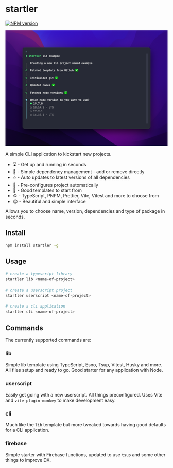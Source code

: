 # startler

[![NPM version](https://img.shields.io/npm/v/startler?color=%23c53635&label=%20)](https://www.npmjs.com/package/startler)


![](/.github/assets/startler.png)

A simple CLI application to kickstart new projects.

-   :hourglass: - Get up and running in seconds
-   :speech_balloon: - Simple dependency management - add or remove directly
-   :star: - Auto updates to latest versions of all dependencies
-   :file_folder: - Pre-configures project automatically
-   :bookmark: - Good templates to start from
-   :gear: - TypeScript, PNPM, Prettier, Vite, Vitest and more to choose from
-   :heart_eyes: - Beautiful and simple interface

Allows you to choose name, version, dependencies and type of package in seconds.

## Install

```bash
npm install startler -g
```

## Usage

```bash
# create a typescript library
startler lib <name-of-project>

# create a userscript project
startler userscript <name-of-project>

# create a cli application
startler cli <name-of-project>
```

## Commands

The currently supported commands are:

### lib

Simple lib template using TypeScript, Esno, Tsup, Vitest, Husky and more. All files setup and ready to go. Good starter for any application with Node.

### userscript

Easily get going with a new userscript. All things preconfigured. Uses Vite and `vite-plugin-monkey` to make development easy. 

### cli

Much like the `lib` template but more tweaked towards having good defaults for a CLI application. 

### firebase

Simple starter with Firebase functions, updated to use `tsup` and some other things to improve DX.